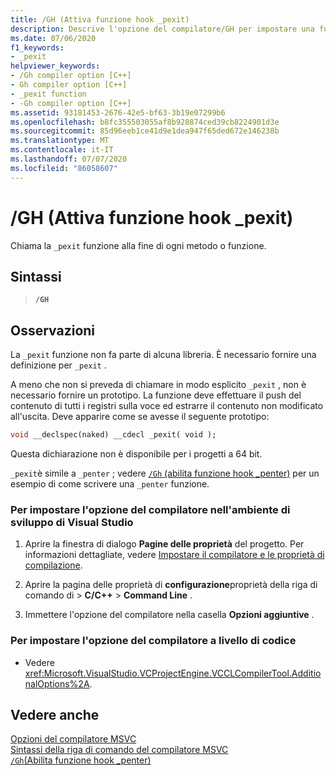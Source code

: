 ```yaml
---
title: /GH (Attiva funzione hook _pexit)
description: Descrive l'opzione del compilatore/GH per impostare una funzione di hook _pexit locale.
ms.date: 07/06/2020
f1_keywords:
- _pexit
helpviewer_keywords:
- /Gh compiler option [C++]
- Gh compiler option [C++]
- _pexit function
- -Gh compiler option [C++]
ms.assetid: 93181453-2676-42e5-bf63-3b19e07299b6
ms.openlocfilehash: b8fc355503055af8b928874ced39cb8224901d3e
ms.sourcegitcommit: 85d96eeb1ce41d9e1dea947f65ded672e146238b
ms.translationtype: MT
ms.contentlocale: it-IT
ms.lasthandoff: 07/07/2020
ms.locfileid: "86058607"
---
```

# <a name="gh-enable-_pexit-hook-function"></a>/GH (Attiva funzione hook _pexit)

Chiama la `_pexit` funzione alla fine di ogni metodo o funzione.

## <a name="syntax"></a>Sintassi

> **`/GH`**

## <a name="remarks"></a>Osservazioni

La `_pexit` funzione non fa parte di alcuna libreria. È necessario fornire una definizione per `_pexit` .

A meno che non si preveda di chiamare in modo esplicito `_pexit` , non è necessario fornire un prototipo. La funzione deve effettuare il push del contenuto di tutti i registri sulla voce ed estrarre il contenuto non modificato all'uscita. Deve apparire come se avesse il seguente prototipo:

```cpp
void __declspec(naked) __cdecl _pexit( void );
```

Questa dichiarazione non è disponibile per i progetti a 64 bit.

`_pexit`è simile a `_penter` ; vedere [ `/Gh` (abilita funzione hook _penter)](gh-enable-penter-hook-function.md) per un esempio di come scrivere una `_penter` funzione.

### <a name="to-set-this-compiler-option-in-the-visual-studio-development-environment"></a>Per impostare l'opzione del compilatore nell'ambiente di sviluppo di Visual Studio

1. Aprire la finestra di dialogo **Pagine delle proprietà** del progetto. Per informazioni dettagliate, vedere [Impostare il compilatore e le proprietà di compilazione](../working-with-project-properties.md).

1. Aprire la pagina delle proprietà di **configurazione**proprietà della riga di comando di  >  **C/C++**  >  **Command Line** .

1. Immettere l'opzione del compilatore nella casella **Opzioni aggiuntive** .

### <a name="to-set-this-compiler-option-programmatically"></a>Per impostare l'opzione del compilatore a livello di codice

- Vedere <xref:Microsoft.VisualStudio.VCProjectEngine.VCCLCompilerTool.AdditionalOptions%2A>.

## <a name="see-also"></a>Vedere anche

[Opzioni del compilatore MSVC](compiler-options.md)<br/>
[Sintassi della riga di comando del compilatore MSVC](compiler-command-line-syntax.md)<br/>
[`/Gh`(Abilita funzione hook _penter)](gh-enable-penter-hook-function.md)
